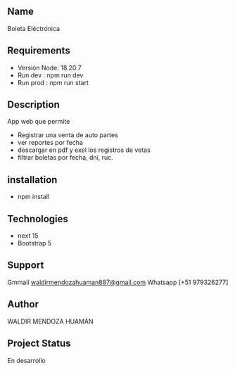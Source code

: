 
## Name 

Boleta Eléctrónica

## Requirements 

- Versión Node: 18.20.7
- Run dev : npm run dev
- Run prod : npm run start

## Description
App web que permite 
- Registrar una venta de auto partes 
- ver reportes por fecha 
- descargar en pdf y exel los registros de vetas
- filtrar boletas por fecha, dni, ruc.

## installation
- npm install

## Technologies
- next 15
- Bootstrap 5

## Support 
Gmmail [waldirmendozahuaman887@gmail.com](waldirmendozahuaman887@gmail.com) 
Whatsapp [+51 979326277]

## Author
WALDIR MENDOZA HUAMÁN

## Project Status
En desarrollo

